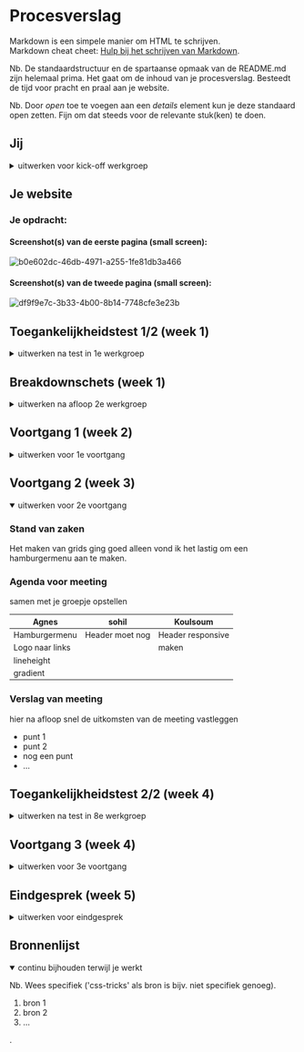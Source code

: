 # Procesverslag

Markdown is een simpele manier om HTML te schrijven.  
Markdown cheat cheet: [Hulp bij het schrijven van Markdown](https://github.com/adam-p/markdown-here/wiki/Markdown-Cheatsheet).

Nb. De standaardstructuur en de spartaanse opmaak van de README.md zijn helemaal prima. Het gaat om de inhoud van je procesverslag. Besteedt de tijd voor pracht en praal aan je website.

Nb. Door _open_ toe te voegen aan een _details_ element kun je deze standaard open zetten. Fijn om dat steeds voor de relevante stuk(ken) te doen.

## Jij

<details>
  <summary>uitwerken voor kick-off werkgroep</summary>

### Auteur:

Abderahman Benrhziyel

#### Je startniveau:

Blauw

#### Je focus:

responsive

</details>

## Je website

### Je opdracht:

#### Screenshot(s) van de eerste pagina (small screen):

![b0e602dc-46db-4971-a255-1fe81db3a466](https://user-images.githubusercontent.com/118175398/203652816-cced86ac-507d-40bc-9423-d3fc9734fe00.png)

#### Screenshot(s) van de tweede pagina (small screen):

![df9f9e7c-3b33-4b00-8b14-7748cfe3e23b](https://user-images.githubusercontent.com/118175398/203652838-b579a760-3f4c-4494-9b1c-ba459e734b10.png)

</details>

## Toegankelijkheidstest 1/2 (week 1)

<details>
  <summary>uitwerken na test in 1e werkgroep</summary>

### Bevindingen

Lijst met je bevindingen die in de test naar voren kwamen:

#### Screenreader

- De screenreader was het een leuke programma om te gebruiken. Je krijgt te horen wat op het scherm staat zonder dat je het hoeft te lezen.

Hier een omschrijving van hoe het opgelost kan worden (met indien nodig afbeeldingen)

- Je kunt de instellingen van de screenreader aanpassen waardoor je sneller kan op de websites kan browsen. Tevens kun je de shortcuts gebruiken om sneller door de websites te navigeren.

#### Muis en Toetsenbord

- Dit was voor mij de makkelijkste manier om door de websites te browsen.

Hier een omschrijving van hoe het opgelost kan worden (met indien nodig afbeeldingen)

- Als je geen toetsenbord wilt/kunt gebruiken dan kun je altijd gebruikmaken van een screenreader maar zonder muis en toetsenbord wordt het lastig om een computer te bedienen.

#### Motoriek (shocks, elastiekjes)

- Met een motorische beperking kon ik amper door de website navigeren, het was moeilijk om op de buttons te klikken en op één plek te blijven.

Hier een omschrijving van hoe het opgelost kan worden (met indien nodig afbeeldingen)

- Met een motorische beperking kun je het beste gebruik maken van het toetsenbord. Door de instellingen was je toetsenboard te veranderen kun je deze makkelijker bedienen.

#### Visueel (brillen, contrast, kleurenblind, dark/light).

- Met de kleurenblind bril kon ik makkelijk door de website navigeren. Het was mogelijk om de tekst en kleuren te zien op de websites

Hier een omschrijving van hoe het opgelost kan worden (met indien nodig afbeeldingen)

- Een screenreader is een goede oplossing voor dit probleem.

</details>

## Breakdownschets (week 1)

<details>
  <summary>uitwerken na afloop 2e werkgroep</summary>

### de hele pagina:

  <img src="readme-images/dummy-plaatje.jpg" width="375px" alt="breakdown van de hele pagina">

### dynamisch deel (bijv menu):

  <img src="readme-images/dummy-plaatje.jpg" width="375px" alt="breakdown van een dynamisch deel">

### wellicht nog een dynamisch deel (bijv filter):

  <img src="readme-images/dummy-plaatje.jpg" width="375px" alt="breakdown van nog een dynamisch deel">

</details>

## Voortgang 1 (week 2)

<details>
  <summary>uitwerken voor 1e voortgang</summary>

### Stand van zaken

In het begin heb ik voor een website gekozen die te moeilijk was om te coderen waardoor ik het gevoel heb dat ik achterloop. Op de vorige website werd er gebruik gemaakt van animaties en in de code zaten er te veel DIVs. Op maandag 21 November ben ik begonnen met het coderen van de website (CocaCola).

### Agenda voor meeting

samen met je groepje opstellen

| student 1      | student 2          | student 3    | student 4        |
| -------------- | ------------------ | ------------ | ---------------- |
| dit bespreken  | en dit             | en ik dit    | en dan ik dat    |
| en dat ook nog | dit als er tijd is | nog een punt | dit wil ik zeker |
| ...            | ...                | ...          | ...              |

### Verslag van meeting met Agnes.

Agnes heeft één pagina(moviepas) helemaal af. De html en css van de deze pagina is compleet.

To do's:

- De typografie stijlen.
- De html meer semantisch maken.
- De tweede pagina.

hier na afloop snel de uitkomsten van de meeting vastleggen

- punt 1
- punt 2
- nog een punt
- ...

</details>

## Voortgang 2 (week 3)

<details open>
  <summary>uitwerken voor 2e voortgang</summary>

### Stand van zaken

Het maken van grids ging goed alleen vond ik het lastig om een hamburgermenu aan te maken.

### Agenda voor meeting

samen met je groepje opstellen

| Agnes          | sohil              | Koulsoum         | 
| -------------- | ------------------ | ------------     | 
| Hamburgermenu  |  Header moet nog   | Header responsive| 
| Logo naar links|                    | maken            |
| lineheight   
| gradient       |                    |                  |
 
### Verslag van meeting

hier na afloop snel de uitkomsten van de meeting vastleggen

- punt 1
- punt 2
- nog een punt
- ...

</details>

## Toegankelijkheidstest 2/2 (week 4)

<details>
  <summary>uitwerken na test in 8e werkgroep</summary>

### Bevindingen

Lijst met je bevindingen die in de test naar voren kwamen (geef ook aan wat er verbeterd is):

#### Screenreader

Hier korte omschrijving (met indien nodig afbeeldingen)

Hier een omschrijving van hoe het opgelost kan worden (met indien nodig afbeeldingen)

#### Muis en Toetsenbord

Hier korte omschrijving (met indien nodig afbeeldingen)

Hier een omschrijving van hoe het opgelost kan worden (met indien nodig afbeeldingen)

#### Motoriek (shocks, elastiekjes)

Hier korte omschrijving (met indien nodig afbeeldingen)

Hier een omschrijving van hoe het opgelost kan worden (met indien nodig afbeeldingen)

#### Visueel (brillen, contrast, kleurenblind, dark/light).

Hier korte omschrijving (met indien nodig afbeeldingen)

Hier een omschrijving van hoe het opgelost kan worden (met indien nodig afbeeldingen)

</details>

## Voortgang 3 (week 4)

<details>
  <summary>uitwerken voor 3e voortgang</summary>

### Stand van zaken

hier dit ging goed & dit was lastig (neem ook screenshots op van delen van je website en code)

### Agenda voor meeting

samen met je groepje opstellen

| student 1      | student 2          | student 3    | student 4        |
| -------------- | ------------------ | ------------ | ---------------- |
| dit bespreken  | en dit             | en ik dit    | en dan ik dat    |
| en dat ook nog | dit als er tijd is | nog een punt | dit wil ik zeker |
| ...            | ...                | ...          | ...              |

### Verslag van meeting

hier na afloop snel de uitkomsten van de meeting vastleggen

- punt 1
- punt 2
- nog een punt
- ...

</details>

## Eindgesprek (week 5)

<details>
  <summary>uitwerken voor eindgesprek</summary>

### Je uitkomst - karakteristiek screenshots:

  <img src="readme-images/dummy-plaatje.jpg" width="375px" alt="uitomst opdracht 1">

### Dit ging goed/Heb ik geleerd:

Korte omschrijving met plaatjes

  <img src="readme-images/dummy-plaatje.jpg" width="375px" alt="top">

### Dit was lastig/Is niet gelukt:

Korte omschrijving met plaatjes

  <img src="readme-images/dummy-plaatje.jpg" width="375px" alt="bummer">
</details>

## Bronnenlijst

<details open>
  <summary>continu bijhouden terwijl je werkt</summary>

Nb. Wees specifiek ('css-tricks' als bron is bijv. niet specifiek genoeg).

1. bron 1
2. bron 2
3. ...

</details>.
